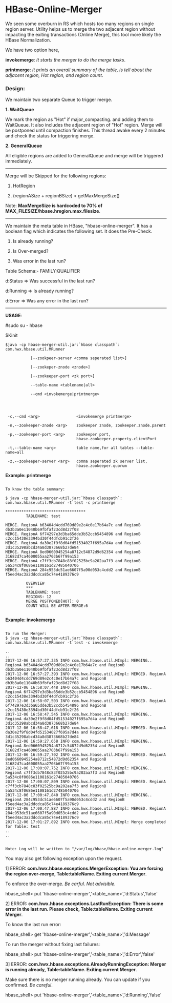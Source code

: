# HBase-Online-Merger

We seen some overburn in RS which hosts too many regions on single region server. Utility helps us to merge the two adjacent region without impacting the exiting transactions (Online Merge), this tool more likely the HBase Normalization.

We have two option here,

**invokemerge**: *It starts the merger to do the merge tasks*.

**printmerge**: *It prints an overall summary of the table, is tell about the adjacent region, Hot region, and region count*.

### Design:

We maintain two separate Queue to trigger merge.

**1. WaitQueue**

We mark the region as "Hot" if major_compacting. and adding them to WaitQueue. It also includes the adjacent region of "Hot" region.
Merge will be postponed until compaction finishes.
This thread awake every 2 minutes and check the status for triggering merge.

**2. GeneralQueue**

All eligible regions are added to GeneralQueue and merge will be triggered immediately.

---

Merge will be Skipped for the following regions:

1. HotRegion

 2. (regionASize + regionBSize) < getMaxMergeSize()

Note: **MaxMergeSize is hardcoded to 70% of MAX_FILESIZE/hbase.hregion.max.filesize**.

---

We maintain the meta table in HBase, "hbase-online-merger". It has a boolean flag which indicates the following set. It does the Pre-Check.

1) Is already running?

2) Is Over-merged?

3) Was error in the last run?


Table Schema:- FAMILY:QUALIFIER

d:Status   => Was successful in the last run?

d:Running => Is already running?

d:Error => Was any error in the last run?

---


**USAGE**:

#sudo su - hbase

$Kinit

```
$java -cp hbase-merger-util.jar:`hbase classpath`: com.hwx.hbase.util.MRunner

           [--zookpeer-server <comma seperated list>]

           [--zookeper-znode <znode>]

           [--zookeeper-port <zk port>]

           --table-name <tablename|all>

           --cmd <invokemerge|printmerge>




 -c,--cmd <arg>                <invokemerge printmerge>

 -n,--zookeeper-znode <arg>    zookeeper znode, zookeeper.znode.parent

 -p,--zookeeper-port <arg>     zookeeper port,
                               hbase.zookeeper.property.clientPort

 -t,--table-name <arg>         table name,for all tables --table-name=all

 -z,--zookeeper-server <arg>   comma seperated zk server list,
                               hbase.zookeeper.quorum

```



**Example: printmerge**

```

To know the table summary:

$ java -cp hbase-merger-util.jar:`hbase classpath`: com.hwx.hbase.util.MRunner -t test -c printmerge

***********************************
         TABLENAME: test

MERGE. RegionA b63404d4cdd769d89e2c4c0e17b64a7c and RegionB db3b3a0e11040b69fbfaf23cd8d27f08
MERGE. RegionA 6f74297e3d3ba65dde3b52ccb5454896 and RegionB c2cc15430e3394bd30f44dfcb91c2f26
MERGE. RegionA da30e2f9f8d04fd51534027f695a7d4a and RegionB 3d1c35298abcd34a8d3873668b27de84
MERGE. RegionA 8ed0660945254a8712c54872d9d62354 and RegionB 31682d7ca4600055aa2703b67f99a153
MERGE. RegionA c7ff3cb7848c83f02525bc9a202aa7f3 and RegionB 5a534c8f0686e1108161d27485040706
MERGE. RegionA 284c953dc51ae6607f5a90d053c4cdd2 and RegionB f5eed4ac3a2ddcdca85c74e4189376c9

         OVERVIEW
         ***
         TABLENAME: test
         REGIONS: 12
         MERGE POSTPONED[HOT]: 0
         COUNT WILL BE AFTER MERGE:6


```


**Example: invokemerge**

```

To run the Merger:
$ java -cp hbase-merger-util.jar:`hbase classpath`: com.hwx.hbase.util.MRunner -t test -c invokemerge

..
..
2017-12-06 16:57:27,335 INFO com.hwx.hbase.util.MImpl: MERGING.. RegionA b63404d4cdd769d89e2c4c0e17b64a7c and RegionB db3b3a0e11040b69fbfaf23cd8d27f08
2017-12-06 16:57:27,393 INFO com.hwx.hbase.util.MImpl: MERGED. RegionA b63404d4cdd769d89e2c4c0e17b64a7c and RegionB db3b3a0e11040b69fbfaf23cd8d27f08
2017-12-06 16:58:07,448 INFO com.hwx.hbase.util.MImpl: MERGING.. RegionA 6f74297e3d3ba65dde3b52ccb5454896 and RegionB c2cc15430e3394bd30f44dfcb91c2f26
2017-12-06 16:58:07,503 INFO com.hwx.hbase.util.MImpl: MERGED. RegionA 6f74297e3d3ba65dde3b52ccb5454896 and RegionB c2cc15430e3394bd30f44dfcb91c2f26
2017-12-06 16:58:47,545 INFO com.hwx.hbase.util.MImpl: MERGING.. RegionA da30e2f9f8d04fd51534027f695a7d4a and RegionB 3d1c35298abcd34a8d3873668b27de84
2017-12-06 16:58:47,618 INFO com.hwx.hbase.util.MImpl: MERGED. RegionA da30e2f9f8d04fd51534027f695a7d4a and RegionB 3d1c35298abcd34a8d3873668b27de84
2017-12-06 16:59:27,658 INFO com.hwx.hbase.util.MImpl: MERGING.. RegionA 8ed0660945254a8712c54872d9d62354 and RegionB 31682d7ca4600055aa2703b67f99a153
2017-12-06 16:59:27,702 INFO com.hwx.hbase.util.MImpl: MERGED. RegionA 8ed0660945254a8712c54872d9d62354 and RegionB 31682d7ca4600055aa2703b67f99a153
2017-12-06 17:00:07,752 INFO com.hwx.hbase.util.MImpl: MERGING.. RegionA c7ff3cb7848c83f02525bc9a202aa7f3 and RegionB 5a534c8f0686e1108161d27485040706
2017-12-06 17:00:07,809 INFO com.hwx.hbase.util.MImpl: MERGED. RegionA c7ff3cb7848c83f02525bc9a202aa7f3 and RegionB 5a534c8f0686e1108161d27485040706
2017-12-06 17:00:47,840 INFO com.hwx.hbase.util.MImpl: MERGING.. RegionA 284c953dc51ae6607f5a90d053c4cdd2 and RegionB f5eed4ac3a2ddcdca85c74e4189376c9
2017-12-06 17:00:47,887 INFO com.hwx.hbase.util.MImpl: MERGED. RegionA 284c953dc51ae6607f5a90d053c4cdd2 and RegionB f5eed4ac3a2ddcdca85c74e4189376c9
2017-12-06 17:01:27,892 INFO com.hwx.hbase.util.MImpl: Merge completed for Table: test
..
..


Note: Log will be written to "/var/log/hbase/hbase-online-merger.log"

```



You may also get following exception upon the request.


1] ERROR: **com.hwx.hbase.exceptions.MergerException: You are forcing the region over-merge, Table:tableName. Exiting current Merger**.

To enforce the over-merge. *Be carful. Not advisible*.

hbase_shell> put 'hbase-online-merger','<table_name>','d:Status','false'



2] ERROR: **com.hwx.hbase.exceptions.LastRunException: There is some error in the last run. Please check, Table:tableName. Exiting current Merger**.

To know the last run error:

hbase_shell> get 'hbase-online-merger','<table_name>','d:Message'

To run the merger without fixing last failures:

hbase_shell> put 'hbase-online-merger','<table_name>','d:Error','false'



3] ERROR: **com.hwx.hbase.exceptions.AlreadyRunningException: Merger is running already, Table:tableName. Exiting current Merger**.

Make sure there is no merger running already.  You can update if you confirmed. *Be careful*.

hbase_shell> put 'hbase-online-merger','<table_name>','d:Running','false'

